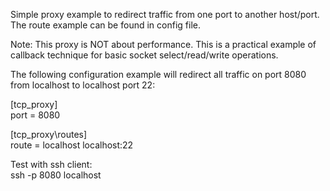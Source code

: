 Simple proxy example to redirect traffic from one port to another host/port.
The route example can be found in config file. 

Note: This proxy is NOT about performance. 
This is a practical example of callback technique for basic socket select/read/write operations. 

The following configuration example will redirect all traffic on port 8080 from localhost to localhost port 22:

[tcp_proxy]<br/>
port = 8080

[tcp_proxy\routes]<br/>
route = localhost localhost:22

Test with ssh client:<br/>
ssh -p 8080 localhost
